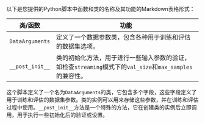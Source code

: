 以下是您提供的Python脚本中函数和类的名称及其功能的Markdown表格形式：

| 类/函数 | 功能 |
| --- | --- |
| `DataArguments` | 定义了一个数据参数类，包含各种用于训练和评估的数据集选项。 |
| `__post_init__` | 类的初始化方法，用于进行一些输入参数的验证，如检查`streaming`模式下的`val_size`和`max_samples`的兼容性。 |

这个脚本定义了一个名为`DataArguments`的类，它包含多个字段，这些字段定义了用于训练和评估的数据集参数。类的实例可以用来存储这些参数，并在训练和评估过程中使用。`__post_init__`方法是一个特殊的方法，它在创建类的实例后立即调用，用于执行一些初始化后的验证或设置。
